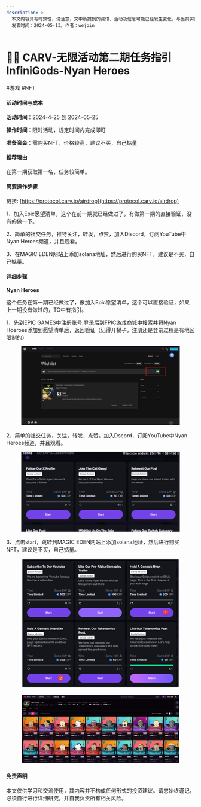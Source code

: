 ```yaml
---
description: >-
  本文内容具有时效性，请注意，文中所提到的资讯、活动及信息可能已经发生变化，与当前实际情况有所不同。我们建议您在做出任何决策之前，始终进行自主研究和验证。
  发表时间：2024-05-13。作者：wejoin
---
```


# 🦸‍♀️ CARV-无限活动第二期任务指引InfiniGods-Nyan Heroes

\#游戏 #NFT

#### 活动时间与成本 <a href="#huo-dong-shi-jian-yu-cheng-ben" id="huo-dong-shi-jian-yu-cheng-ben"></a>

**活动时间**：2024-4-25 到 2024-05-25

**操作时间**：限时活动，规定时间内完成即可

**准备资金**：需购买NFT，价格较高，建议不买，自己掂量

#### 推荐理由 <a href="#tui-jian-li-you" id="tui-jian-li-you"></a>

在第一期获取第一名，任务较简单。

#### 简要操作步骤 <a href="#jian-yao-cao-zuo-bu-zhou" id="jian-yao-cao-zuo-bu-zhou"></a>

链接: [https://protocol.carv.io/airdrop](https://protocol.carv.io/airdrop)

1、加入Epic愿望清单，这个在前一期就已经做过了，有做第一期的直接验证，没有的做一下。

2、简单的社交任务，推特关注，转发，点赞，加入Discord，订阅YouTube中Nyan Heroes频道，并且观看。

3、在MAGIC EDEN网站上添加solana地址，然后进行购买NFT，建议是不买，自己掂量。

#### 详细步骤 <a href="#xiang-xi-bu-zhou" id="xiang-xi-bu-zhou"></a>

**Nyan Heroes**

这个任务在第一期已经做过了，像加入Epic愿望清单，这个可以直接验证，如果上一期没有做过的，TG中有指引。

1、先到EPIC GAMES中注册账号,登录后到FPIC游戏商城中搜索并将Nyan Hoeroes添加到愿望清单后，返回验证（记得开梯子，注册还是登录过程是有地区限制的）

<figure><img src="../../.gitbook/assets/image (56) (1).png" alt=""><figcaption></figcaption></figure>

2、简单的社交任务，关注，转发，点赞，加入Dscord，订阅YouTube中Nyan Heroes频道，并且观看。

<figure><img src="../../.gitbook/assets/image (1) (1) (1) (1) (1) (1) (1) (1) (1).png" alt=""><figcaption></figcaption></figure>

3、点击start，跳转到MAGIC EDEN网站上添加solana地址，然后进行购买NFT，建议是不买，自己掂量。

<figure><img src="../../.gitbook/assets/image (13) (1) (1) (1) (1).png" alt=""><figcaption></figcaption></figure>

<figure><img src="../../.gitbook/assets/image (50) (1).png" alt=""><figcaption></figcaption></figure>

#### 免责声明 <a href="#mian-ze-sheng-ming" id="mian-ze-sheng-ming"></a>

本文仅供学习和交流使用，其内容并不构成任何形式的投资建议。请您始终谨记，必须自行进行详细研究，并自我负责所有相关风险。
